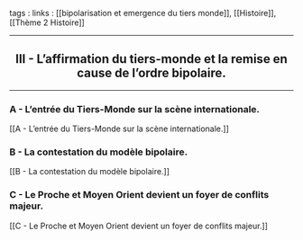 tags : 
links : [[bipolarisation et emergence du tiers monde]], [[Histoire]], [[Thème 2 Histoire]]

****

<h2 style="text-align: center;"> III - L’affirmation du tiers-monde et la remise en cause de l’ordre bipolaire. </h2>

****

### A - L’entrée du Tiers-Monde sur la scène internationale.

[[A - L’entrée du Tiers-Monde sur la scène internationale.]]

### B - La contestation du modèle bipolaire.

[[B - La contestation du modèle bipolaire.]]

### C - Le Proche et Moyen Orient devient un foyer de conflits majeur.

[[C - Le Proche et Moyen Orient devient un foyer de conflits majeur.]]